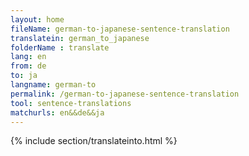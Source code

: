 ```yaml
---
layout: home
fileName: german-to-japanese-sentence-translation
translatein: german_to_japanese
folderName : translate
lang: en
from: de
to: ja
langname: german-to
permalink: /german-to-japanese-sentence-translation
tool: sentence-translations
matchurls: en&&de&&ja
---
```

{% include section/translateinto.html %}
